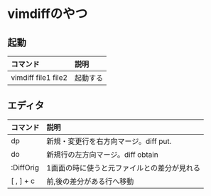 # vimdiffのやつ

## 起動
|コマンド|説明|
|:-|:-|
|vimdiff file1 file2|起動する|

## エディタ
|コマンド|説明|
|:-|:-|
|dp|新規・変更行を右方向マージ。diff put.|
|do|新規行の左方向マージ。diff obtain|
|:DiffOrig|1画面の時に使うと元ファイルとの差分が見れる|
|[ , ] + c|前,後の差分がある行へ移動|
